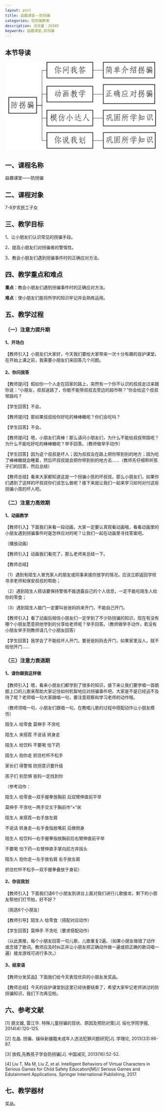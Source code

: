```yaml
---
layout: post
title: 益趣课堂——防拐骗
categories: 防拐骗教案
description: 浏览量：26585
keywords: 益趣课堂,防拐骗
---
```


## 本节导读
![](/images/fgp/yq/gp_01.png)

## 一、课程名称
益趣课堂——防拐骗

## 二、课程对象
7-8岁农民工子女

## 三、教学目标
1、让小朋友们认识常见的拐骗手段。

2、提高小朋友们对拐骗者的警惕性。

3、教会小朋友们遇到拐骗事件时的正确应对方法。

## 四、教学重点和难点
**重点**：教会小朋友们遇到拐骗事件时的正确应对方法。

**难点**：使小朋友们能将所学的知识牢记并会熟练运用。 

## 五、教学过程
### （一）注意力提升期
#### 1、开场白
【教师引入】小朋友们大家好，今天我们要给大家带来一次十分有趣的自护课堂。在开始上课之前，我需要小朋友们来回答几个问题。

#### 2、你问我答
【教师提问】假如你一个人走在回家的路上，突然有一个你不认识的叔叔走过来跟你说：“小朋友，叔叔迷路了，你能不能带叔叔去旁边的超市啊？”你会给这个叔叔带路吗？

【学生回答】不会。

【教师提问】那如果叔叔给你好吃的棒棒糖呢？你们会吃吗？

【学生回答】不会。

【教师提问】嗯，小朋友们真棒！那么请问小朋友们，为什么不能给叔叔带路呢？为什么不能吃好吃的棒棒糖呢？举手回答。（教师做举手动作）

【学生回答】因为这个叔叔是坏人；因为叔叔会在路上把你带到别的地方；因为吃了棒棒糖就会睡着，然后坏叔叔就会把你带到别的地方去……（教师先仔细聆听孩子们的回答，然后总结）

【教师总结】看来大家都知道这是一个拐骗小孩的坏叔叔，那么小朋友们，如果你们遇到了这样的坏叔叔你们该怎么做呢？接下来就让我们一起来学习如何对付这些拐骗小孩的坏人吧。

### （二）注意力高效期
#### 1、动画教学
【教师引入】下面我们来看一段动画，大家一定要认真观看动画哦，看看动画里的小朋友遇到拐骗事件时是怎样应对的呢？让我们一起在动画里寻找答案吧。

（播放动画）

【教师引入】动画我们看完了，那么老师来总结一下。

【教师总结】

（1）遇到有陌生人冒充家人的朋友或同事来接你放学的情况，应该立即返回学校寻求老师和保安叔叔的帮助；

（2）遇到陌生人搭话要保持警惕不能透露自己的个人信息，一定不能吃陌生人给你的零食；

（3）遇到陌生人敲门一定要叫爸爸妈妈来开门，不能自己开门。

【教师引入】看了动画后相信小朋友们一定学到了不少防拐骗的知识，现在有没有哪个小朋友愿意把他学到的分享给老师呢？举手回答。（教师做举手动作，若没有小朋友举手则教师请几个小朋友回答）

【学生回答】我学会了不能给坏人开门，要爸爸妈妈去开门，如果家里没人，就不给他开门……

### （三）注意力衰退期
#### 1、请你跟我这样做
【教师引入】嗯，看来小朋友们都学到了很多的知识，接下来让我们要学唱一首朗朗上口的儿歌来帮助大家记住如何机智地应对拐骗事件吧，大家是不是已经迫不及待了呢？老师唱一句大家跟唱一句，要注意观察和学习老师的动作哦。

（教师领唱一句，小朋友们跟唱一句，在教唱儿歌的过程中搭配动作让小朋友模仿）

陌生人 给零食 莫伸手 不贪吃

陌生人 来搭茬 不说话 转身走

陌生人 给饮料 不要喝 怕下药

陌生人 抱你走 抓住栏杆不松手

家长们 得警惕 防拐意识要升级

孩子们 别恐惧 爸妈一定找到你

（参考动作：

陌生人 给零食—双手握拳放胸前 后双臂伸直前平举

莫伸手 不贪吃—两手交叉于胸前作“×”状

陌生人 来搭茬—右手放左肩

不说话 转身走—右手食指放嘴前 后微侧身

陌生人 给饮料—右手握拳指放胸前后右臂伸直前平举

不要喝 怕下药—右臂伸直手掌向前方并摇头

陌生人 抱你走—左手放右肩 右手放左肩

抓住栏杆不松手—双手握拳叠放于身前）

#### 2、你说我划
【教师引入】下面我们请6个小朋友到讲台上面对我们进行儿歌接龙，剩下的小朋友帮他们打节拍，好不好？

（挑选6个小朋友）

【教师引导】陌生人 给零食（搭配对应动作）

【学生回答】莫伸手 不贪吃（要求搭配动作）

（以此类推，每个小朋友回答一句儿歌，儿歌重复2遍。（如果小朋友做错了动作或念错了歌词，教师应及时纠正并让小朋友把正确动作做一遍或把正确的歌词唱一遍）接龙游戏可进行多次。）

#### 3、结束语
【教师分发奖品】下面我们给今天表现优异的小朋友发奖品。

【教师总结】今天的自护课堂到这里已经快要结束了，希望大家牢记老师讲过的防拐骗知识，我们下次再见啦。

## 六、参考文献
[1]	朋文媛, 雷江华. 特殊儿童拐骗的现状、原因及预防对策[J]. 绥化学院学报, 2014(4):120-125.

[2]	左晶. 拐骗、操纵新疆籍未成年人违法犯罪问题研究[J]. 学理论, 2013(33):86-87.

[3]	放假,先教孩子学会防拐骗[J]. 中国减灾, 2013(16):52-52.

[4]	Liu T, Ma M, Liu Z, et al. Intelligent Behaviors of Virtual Characters in Serious Games for Child Safety Education[M]// Serious Games and Edutainment Applications. Springer International Publishing, 2017.


## 七、教学器材
奖品。